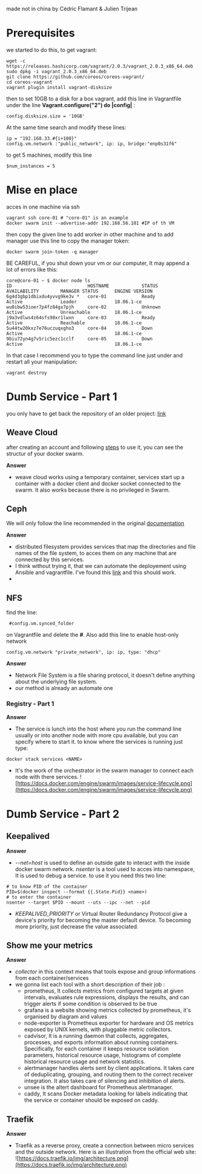 made not in china by
Cédric Flamant & Julien Trijean
# Prerequisites
we started to do this, to get vagrant:
```
wget -c https://releases.hashicorp.com/vagrant/2.0.3/vagrant_2.0.3_x86_64.deb
sudo dpkg -i vagrant_2.0.3_x86_64.deb
git clone https://github.com/coreos/coreos-vagrant/
cd coreos-vagrant
vagrant plugin install vagrant-disksize
```
then to set 10GB to a disk for a box vagrant, add this line in Vagrantfile under the line **Vagrant.configure("2") do |config|**   :
```
config.disksize.size = '10GB'
```
At the same time search and modify these lines:
```
ip = "192.168.33.#{i+100}"
config.vm.network :"public_network", ip: ip, bridge:"enp0s31f6"  
```
to get 5 machines, modify this line
```
$num_instances = 5
```

# Mise en place
acces in one machine via ssh
```
vagrant ssh core-01 # "core-01" is an example
docker swarm init --advertise-addr 192.168.56.101 #IP of th VM
```
then copy the given line to add worker in other machine and to add manager use this line to copy the manager token:
```
docker swarm join-token -q manager
```
BE CAREFUL, if you shut down your vm or our computer, It may append a lot of errors like this:
```
core@core-01 ~ $ docker node ls    
ID                            HOSTNAME            STATUS              AVAILABILITY        MANAGER STATUS      ENGINE VERSION
6g4d3gbp1dbixdu4yvvg9ke3v *   core-01             Ready               Active              Leader              18.06.1-ce
wu0ibw53ioer7p4fz84gx7pjh     core-02             Unknown             Active              Unreachable         18.06.1-ce
j9a3vdlws4z64sfs98xr1lwxn     core-03             Ready               Active              Reachable           18.06.1-ce
5u44tw20kxz7e76uczuqxgho3     core-04             Down                Active                                  18.06.1-ce
9biu72yn4g7v5ric5ezc1cclf     core-05             Down                Active                                  18.06.1-ce
```
In that case I recommend you to type the command line just under and restart all your manipulation:
```
vagrant destroy
```
# Dumb Service - Part 1
you only have to get back the repository of an older project:
[link](https://github.com/It4lik/B3-Cloud-2018/tree/master/tp1/app)

## Weave Cloud
after creating an account and following [steps](https://www.weave.works/docs/cloud/latest/install/docker-swarm/) to use it, you can see the structur of your docker swarm.

**Answer**
* weave cloud works using a temporary container, services start up a container with a docker client and docker socket connected to the swarm. It also works because there is no privileged in Swarm.

## Ceph
We will only follow the line recommended in the original [documentation](https://github.com/It4lik/B3-Cloud-2018/tree/master/tp1)

**Answer**
* distributed filesystem provides services that map the directories and file names of the file system, to acces them on any machine that are connected by this services.
* I think without trying it, that we can automate the deployement using Ansible and vagrantfile. I've found this [link](https://github.com/ceph/ceph-ansible) and this should work.
*

## NFS
find the line:
```
 #config.vm.synced_folder
```
on Vagrantfile and delete the **#**.
Also add this line to enable host-only network
```
config.vm.network "private_network", ip: ip, type: "dhcp"
```
**Answer**
* Network File System is a file sharing protocol, it doesn't define anything about the underlying file system.
* our method is already an automate one

### Registry - Part 1
**Answer**
* The service is lunch into the host where you run the command line usually or into another node with more cpu available, but you can specify where to start it.
to know where the services is running  just type:
```
docker stack services <NAME>
```
* It's the work of the orchestrator in the swarm manager to connect each node with there services.
![https://docs.docker.com/engine/swarm/images/service-lifecycle.png](https://docs.docker.com/engine/swarm/images/service-lifecycle.png)

# Dumb Service - Part 2

## Keepalived
**Answer**
* *--net=host* is used to define an outside gate to interact with the inside docker swarm network. *nsenter* is a tool used to acces into namespace, It is used to debug a service.
to use it you need this two line:
```
# to know PID of the container
PID=$(docker inspect --format {{.State.Pid}} <name>)
# to enter the container
nsenter --target $PID --mount --uts --ipc --net --pid
```
* *KEEPALIVED_PRIORITY* or Virtual Router Redundancy Protocol give a device's priority for becoming the master default device. To becoming more priority, just decrease the value associated.

## Show me your metrics
**Answer**
* *collector* in this context means that tools expose and group informations from each container/services
* we gonna list each tool with a short description of their job :
  - prometheus, It collects metrics
  from configured targets at given intervals, evaluates rule expressions, displays the results, and can trigger alerts if some condition is  observed to be true
  - grafana is a website showing metrics collected by prometheus, it's organised by diagram and values
  - node-exporter is Prometheus exporter for hardware and OS metrics exposed by UNIX kernels, with pluggable metric collectors.
  - cadvisor, It is a running daemon that collects, aggregates, processes, and exports information about running containers. Specifically, for each container it keeps resource isolation parameters, historical resource usage, histograms of complete historical resource usage and network statistics.
  - alertmanager handles alerts sent by client applications. It takes care of deduplicating, grouping, and routing them to the correct receiver integration. It also takes care of silencing and inhibition of alerts.
  - unsee is the altert dashboard for Prometheus alertmanager.
  - caddy, It scans Docker metadata looking for labels indicating that the service or container should be exposed on caddy.

## Traefik
**Answer**
* Traefik as a reverse proxy, create a connection between micro services and the outside network. Here is an illustration from the official web site:
![https://docs.traefik.io/img/architecture.png](https://docs.traefik.io/img/architecture.png)
